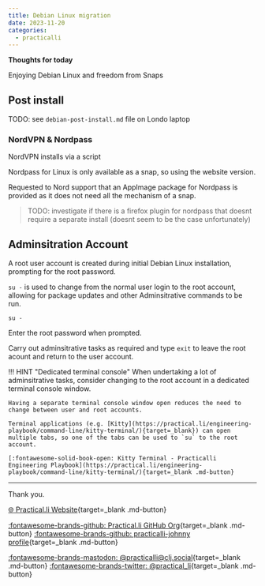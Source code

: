 ```yaml
---
title: Debian Linux migration
date: 2023-11-20
categories:
  - practicalli
---
```


**Thoughts for today**
         
Enjoying Debian Linux and freedom from Snaps


<!-- more -->

## Post install

TODO: see `debian-post-install.md` file on Londo laptop


### NordVPN & Nordpass

NordVPN installs via a script

Nordpass for Linux is only available as a snap, so using the website version.

Requested to Nord support that an AppImage package for Nordpass is provided as it does not need all the mechanism of a snap.

> TODO: investigate if there is a firefox plugin for nordpass that doesnt require a separate install (doesnt seem to be the case unfortunately)


## Adminsitration Account

A root user account is created during initial Debian Linux installation, prompting for the root password.

`su -` is used to change from the normal user login to the root account, allowing for package updates and other Adminsitrative commands to be run.

```shell
su -
```

Enter the root password when prompted.

Carry out adminsitrative tasks as required and type `exit` to leave the root acount and return to the user account.


!!! HINT "Dedicated terminal console"
    When undertaking a lot of adminsitrative tasks, consider changing to the root account in a dedicated terminal console window.

    Having a separate terminal console window open reduces the need to change between user and root accounts.

    Terminal applications (e.g. [Kitty](https://practical.li/engineering-playbook/command-line/kitty-terminal/){target=_blank}) can open multiple tabs, so one of the tabs can be used to `su` to the root account.

    [:fontawesome-solid-book-open: Kitty Terminal - Practicalli Engineering Playbook](https://practical.li/engineering-playbook/command-line/kitty-terminal/){target=_blank .md-button}

---
Thank you.

[:globe_with_meridians: Practical.li Website](https://practical.li){target=_blank .md-button} 

[:fontawesome-brands-github: Practical.li GitHub Org](https://github.com/practicalli){target=_blank .md-button} 
[:fontawesome-brands-github: practicalli-johnny profile](https://github.com/practicalli-johnny){target=_blank .md-button}

[:fontawesome-brands-mastodon: @practicalli@clj.social](https://clj.social/@practicalli){target=_blank .md-button}
[:fontawesome-brands-twitter: @practical_li](https://twitter.com/practcial_li){target=_blank .md-button}
